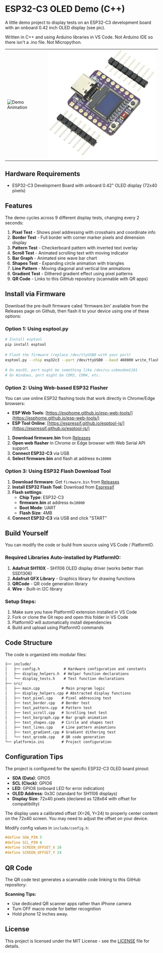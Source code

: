 # ESP32-C3 OLED Demo (C++)

A little demo project to display tests on an ESP32-C3 development board with an
onboard 0.42 inch OLED display (see pic).

Written in C++ and using Arduino libraries in VS Code. Not Arduino IDE so there
isn't a .ino file. Not Micropython.

<table>
<tr>
<td><img src="ESP-OLED-test.gif" alt="Demo Animation" width="400"/></td>
<td><img src="Device_image.png" alt="ESP32-C3 OLED Development Board" width="400"/></td>
</tr>
</table>

## Hardware Requirements

- ESP32-C3 Development Board with onboard 0.42" OLED display (72x40 pixels)

## Features

The demo cycles across 9 different display tests, changing every 2 seconds:

1. **Pixel Test** - Shows pixel addressing with crosshairs and coordinate info
2. **Border Test** - Full border with corner marker pixels and dimension display
3. **Pattern Test** - Checkerboard pattern with inverted text overlay
4. **Scroll Test** - Animated scrolling text with moving indicator
5. **Bar Graph** - Animated sine wave bar chart
6. **Shapes Test** - Expanding circle animation with triangles
7. **Line Pattern** - Moving diagonal and vertical line animations
8. **Gradient Test** - Dithered gradient effect using pixel patterns
9. **QR Code** - Links to this GitHub repository (scannable with QR apps)

## Install via Firmware

Download the pre-built firmware caled 'firmware.bin' available from the Releases
page on Github, then flash it to your device using one of these options:

### Option 1: Using esptool.py

```bash
# Install esptool
pip install esptool

# Flash the firmware (replace /dev/ttyUSB0 with your port)
esptool.py --chip esp32c3 --port /dev/ttyUSB0 --baud 460800 write_flash 0x10000 firmware.bin

# On macOS, port might be something like /dev/cu.usbmodem1101
# On Windows, port might be COM3, COM4, etc.
```

### Option 2: Using Web-based ESP32 Flasher

You can use online ESP32 flashing tools that work directly in Chrome/Edge
browsers:

- **ESP Web Tools**:
  [https://esphome.github.io/esp-web-tools/](https://esphome.github.io/esp-web-tools/)
- **ESP Tool Online**:
  [https://espressif.github.io/esptool-js/](https://espressif.github.io/esptool-js/)

1. **Download firmware.bin** from
   [Releases](https://github.com/Pharkie/ESP32-C3-OLED-Demo/releases)
2. **Open web flasher** in Chrome or Edge browser with Web Serial API support.
3. **Connect ESP32-C3** via USB
4. **Select firmware.bin** and flash at address `0x10000`

### Option 3: Using ESP32 Flash Download Tool

1. **Download firmware**: Get `firmware.bin` from
   [Releases](https://github.com/Pharkie/ESP32-C3-OLED-Demo/releases)
2. **Install ESP32 Flash Tool**: Download from
   [Espressif](https://www.espressif.com/en/support/download/other-tools)
3. **Flash settings**:
   - **Chip Type**: ESP32-C3
   - **firmware.bin** at address `0x10000`
   - **Boot Mode**: UART
   - **Flash Size**: 4MB
4. **Connect ESP32-C3** via USB and click "START"

## Build Yourself

You can modify the code or build from source using VS Code / PlatformIO.

### Required Libraries Auto-installed by PlatformIO:

1. **Adafruit SH110X** - SH1106 OLED display driver (works better than SSD1306)
2. **Adafruit GFX Library** - Graphics library for drawing functions
3. **QRCode** - QR code generation library
4. **Wire** - Built-in I2C library

### Setup Steps:

1. Make sure you have PlatformIO extension installed in VS Code
2. Fork or clone the Git repo and open this folder in VS Code
3. PlatformIO will automatically install dependencies
4. Build and upload using PlatformIO commands

## Code Structure

The code is organized into modular files:

```
├── include/
│   ├── config.h           # Hardware configuration and constants
│   ├── display_helpers.h  # Helper function declarations
│   └── display_tests.h    # Test function declarations
├── src/
│   ├── main.cpp          # Main program logic
│   ├── display_helpers.cpp # Abstracted display functions
│   ├── test_pixel.cpp    # Pixel addressing test
│   ├── test_border.cpp   # Border test
│   ├── test_pattern.cpp  # Pattern test
│   ├── test_scroll.cpp   # Scrolling text test
│   ├── test_bargraph.cpp # Bar graph animation
│   ├── test_shapes.cpp   # Circle and shapes test
│   ├── test_lines.cpp    # Line pattern animations
│   ├── test_gradient.cpp # Gradient dithering test
│   └── test_qrcode.cpp   # QR code generation
└── platformio.ini        # Project configuration
```

## Configuration Tips

The project is configured for the specific ESP32-C3 OLED board pinout:

- **SDA (Data)**: GPIO5
- **SCL (Clock)**: GPIO6
- **LED**: GPIO8 (onboard LED for error indication)
- **OLED Address**: 0x3C (standard for SH1106 displays)
- **Display Size**: 72x40 pixels (declared as 128x64 with offset for
  compatibility)

The display uses a calibrated offset (X=26, Y=24) to properly center content on
the 72x40 screen. You may need to adjust the offset on your device.

Modify config values in `include/config.h`:

```cpp
#define SDA_PIN 5
#define SCL_PIN 6
#define SCREEN_OFFSET_X 26
#define SCREEN_OFFSET_Y 24
```

## QR Code

The QR code test generates a scannable code linking to this GitHub repository:

**Scanning Tips:**

- Use dedicated QR scanner apps rather than iPhone camera
- Turn OFF macro mode for better recognition
- Hold phone 12 inches away.

## License

This project is licensed under the MIT License - see the [LICENSE](LICENSE) file
for details.
